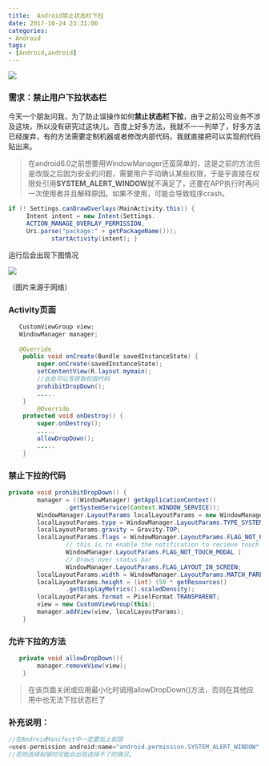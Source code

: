 ```yaml
---
title:  Android禁止状态栏下拉
date: 2017-10-24 23:31:06
categories:
- Android
tags:
- [Android,android]
---
```

![](https://timgsa.baidu.com/timg?image&quality=80&size=b9999_10000&sec=1520043779&di=9648a1030ec41a0ce7d405f6cc473b19&imgtype=jpg&er=1&src=http%3A%2F%2Fup.enterdesk.com%2Fedpic_source%2F3b%2F8d%2F46%2F3b8d465e8296e1a6dd746cb1390f94f7.jpg)
### 需求：禁止用户下拉状态栏
今天一个朋友问我，为了防止误操作如何**禁止状态栏下拉**，由于之前公司业务不涉及这块，所以没有研究过这块儿。百度上好多方法，我就不一一列举了，好多方法已经废弃，有的方法需要定制机器或者修改内部代码，我就直接把可以实现的代码贴出来。

>在android6.0之前想要用WindowManager还蛮简单的，这是之前的方法但是改版之后因为安全的问题，需要用户手动确认某些权限，于是乎直接在权限处引用**SYSTEM\_ALERT\_WINDOW**就不满足了，还要在APP执行时再问一次使用者并且解释原因。如果不使用，可能会导致程序crash。

```java
if (! Settings.canDrawOverlays(MainActivity.this)) {
     Intent intent = new Intent(Settings.
     ACTION_MANAGE_OVERLAY_PERMISSION,
     Uri.parse("package:" + getPackageName()));
            startActivity(intent); }
```

运行后会出现下图情况

![](http://img.blog.csdn.net/20160727165127868)

（图片来源于网络）

### Activity页面
```java
   CustomViewGroup view;
   WindowManager manager;
   
   @Override
    public void onCreate(Bundle savedInstanceState) {
        super.onCreate(savedInstanceState);
        setContentView(R.layout.mymain);
   		//此处可以写获取权限代码
        prohibitDropDown();
        .....
    }
        @Override
    protected void onDestroy() {
        super.onDestroy();
        .....
        allowDropDown();
        .....
    }
```

### 禁止下拉的代码
```java
private void prohibitDropDown() {
        manager = ((WindowManager) getApplicationContext()
                .getSystemService(Context.WINDOW_SERVICE));
        WindowManager.LayoutParams localLayoutParams = new WindowManager.LayoutParams();
        localLayoutParams.type = WindowManager.LayoutParams.TYPE_SYSTEM_ERROR;
        localLayoutParams.gravity = Gravity.TOP;
        localLayoutParams.flags = WindowManager.LayoutParams.FLAG_NOT_FOCUSABLE|
                // this is to enable the notification to recieve touch events
                WindowManager.LayoutParams.FLAG_NOT_TOUCH_MODAL |
                // Draws over status bar
                WindowManager.LayoutParams.FLAG_LAYOUT_IN_SCREEN;
        localLayoutParams.width = WindowManager.LayoutParams.MATCH_PARENT;
        localLayoutParams.height = (int) (50 * getResources()
                .getDisplayMetrics().scaledDensity);
        localLayoutParams.format = PixelFormat.TRANSPARENT;
        view = new CustomViewGroup(this);
        manager.addView(view, localLayoutParams);
    }
```

### 允许下拉的方法
```java
   private void allowDropDown(){
        manager.removeView(view);
    }
```
>在该页面关闭或应用最小化时调用allowDropDown()方法，否则在其他应用中也无法下拉状态栏了

### 补充说明：
```java
//在AndroidManifest中一定要加上权限
<uses-permission android:name="android.permission.SYSTEM_ALERT_WINDOW" />
//否则选择权限时可能会出现选择不了的情况。
```
